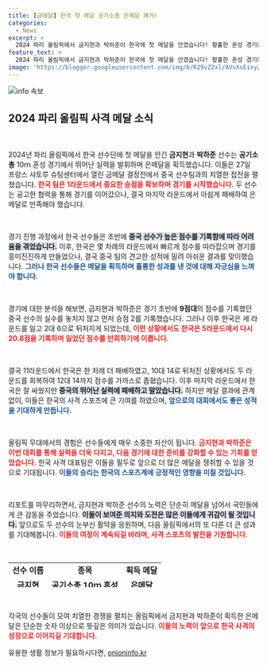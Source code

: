```yaml
---
title: [금메달] 한국 첫 메달 공기소총 은메달 쾌거!
categories:
  - News
excerpt: >
  2024 파리 올림픽에서 금지현과 박하준이 한국에 첫 메달을 안겼습니다! 황홀한 혼성 경기에서 은메달을 차지한 두 선수의 뜨거운 경쟁과 극적인 순간을 함께 살펴보세요!
feature_text: >
  2024 파리 올림픽에서 금지현과 박하준이 한국에 첫 메달을 안겼습니다! 황홀한 혼성 경기에서 은메달을 차지한 두 선수의 뜨거운 경쟁과 극적인 순간을 함께 살펴보세요!
image: 'https://blogger.googleusercontent.com/img/b/R29vZ2xl/AVvXsEixyZcFfHzMRdzZMjFBmAUKJYCLCGyLL1o632UiGVXcaFdKo_bkvkuCioo0uUKlGfBVcT3P84aROyZIXSBEx3Aw5nCQ3pTgDom1WDC4m8eifvWiAmWEEVb4x6G_l8C0QH225ldMjyaFvpxGEBGNO37VmDTDMHGhJPq73UglMfDca1-0aw/s1600/blogspot.png'
---
```


<p><img src="https://blogger.googleusercontent.com/img/b/R29vZ2xl/AVvXsEixyZcFfHzMRdzZMjFBmAUKJYCLCGyLL1o632UiGVXcaFdKo_bkvkuCioo0uUKlGfBVcT3P84aROyZIXSBEx3Aw5nCQ3pTgDom1WDC4m8eifvWiAmWEEVb4x6G_l8C0QH225ldMjyaFvpxGEBGNO37VmDTDMHGhJPq73UglMfDca1-0aw/s1600/blogspot.png" alt="info 속보" /></p>

<h2 data-ke-size="size26">2024 파리 올림픽 사격 메달 소식</h2>

<p data-ke-size="size16">&nbsp;</p>

<p>2024년 파리 올림픽에서 한국 선수단에 첫 메달을 안긴 <b>금지현</b>과 <b>박하준</b> 선수는 <b>공기소총</b> 10ｍ 혼성 경기에서 뛰어난 실력을 발휘하며 은메달을 획득했습니다. 이들은 27일 프랑스 샤토루 슈팅센터에서 열린 금메달 결정전에서 중국 선수팀과의 치열한 접전을 펼쳤습니다. <b><span style="color: #ee2323;">한국 팀은 1라운드에서 중요한 승점을 확보하며 경기를 시작했습니다.</span></b> 두 선수는 공고한 협력을 통해 경기를 이어갔으나, 결국 마지막 라운드에서 아쉽게 패배하여 은메달로 만족해야 했습니다.</p>

<p data-ke-size="size16">&nbsp;</p>

<p>경기 진행 과정에서 한국 선수들은 초반에 <b><span style="background-color: #21538527;">중국 선수가 높은 점수를 기록함에 따라 어려움을 겪었습니다.</span></b> 이후, 한국은 몇 차례의 라운드에서 빠르게 점수를 따라잡으며 경기를 흥미진진하게 만들었으나, 결국 중국 팀의 견고한 성적에 밀려 아쉬운 결과를 맞이했습니다. <b><span style="color: #1a5490;">그러나 한국 선수들은 메달을 획득하며 훌륭한 성과를 낸 것에 대해 자긍심을 느껴야 합니다.</span></b> </p>

<p data-ke-size="size16">&nbsp;</p>

<p>경기에 대한 분석을 해보면, 금지현과 박하준은 경기 초반에 <b>9점대</b>의 점수를 기록했던 중국 선수의 실수를 놓치지 않고 먼저 승점 2를 기록했습니다. 그러나 이후 한국은 세 라운드를 잃고 2대 6으로 뒤처지게 되었는데, <b><span style="color: #ee2323;">이런 상황에서도 한국은 5라운드에서 다시 20.8점을 기록하며 잃었던 점수를 만회하기에 이릅니다.</span></b> </p>

<p data-ke-size="size16">&nbsp;</p>

<p>결국 11라운드에서 한국은 한 차례 더 패배하였고, 10대 14로 뒤처진 상황에서도 두 라운드를 회복하여 12대 14까지 점수를 가까스로 좁혔습니다. 이후 마지막 라운드에서 한국은 잘 싸웠지만 <b><span style="background-color: #21538527;">중국의 뛰어난 실력에 패배하고 말았습니다.</span></b> 하지만 메달 결과에 관계없이, 이들은 한국의 사격 스포츠에 큰 기여를 하였으며, <b><span style="color: #1a5490;">앞으로의 대회에서도 좋은 성적을 기대하게 만듭니다.</span></b></p>

<p data-ke-size="size16">&nbsp;</p>

<p>올림픽 무대에서의 경험은 선수들에게 매우 소중한 자산이 됩니다. <b><span style="color: #ee2323;">금지현과 박하준은 이번 대회를 통해 실력을 더욱 다지고, 다음 경기에 대한 준비를 강화할 수 있는 기회를 얻었습니다.</span></b> 한국 사격 대표팀은 이들을 필두로 앞으로 더 많은 메달을 쟁취할 수 있을 것으로 기대됩니다. <b><span style="color: #1a5490;">이들의 승리는 한국의 스포츠계에 긍정적인 영향을 미칠 것입니다.</span></b></p>

<p data-ke-size="size16">&nbsp;</p>

<p>리포트를 마무리하면서, 금지현과 박하준 선수의 노력은 단순히 메달을 넘어서 국민들에게 큰 감동을 주었습니다. <b><span style="background-color: #21538527;">이들이 보여준 의지와 도전은 많은 이들에게 귀감이 될 것입니다.</span></b> 앞으로도 두 선수의 눈부신 활약을 응원하며, 다음 올림픽에서의 또 다른 더 큰 성과를 기대해봅니다. <b><span style="color: #ee2323;">이들의 여정이 계속되길 바라며, 사격 스포츠의 발전을 기원합니다.</span></b> </p>

<p data-ke-size="size16">&nbsp;</p>

<table style="width: 100%; height: 50px;">
<tr>
<td style="text-align: center; height: 17px;"><b>선수 이름</b></td>
<td style="text-align: center; height: 17px;"><b>종목</b></td>
<td style="text-align: center; height: 17px;"><b>획득 메달</b></td>
</tr>
<tr>
<td style="text-align: center; height: 17px;"><b>금지현</b></td>
<td style="text-align: center; height: 17px;"><b>공기소총 10ｍ 혼성</b></td>
<td style="text-align: center; height: 17px;"><b>은메달</b></td>
</tr>
<tr>
<td style="text-align: center; height: 17px;"><b>박하준</b></td>
<td style="text-align: center; height: 17px;"><b>공기소총 10ｍ 혼성</b></td>
<td style="text-align: center; height: 17px;"><b>은메달</b></td>
</tr>
</table>

<p data-ke-size="size16">&nbsp;</p>

<p>각국의 선수들이 모여 치열한 경쟁을 펼치는 올림픽에서 금지현과 박하준이 획득한 은메달은 단순한 숫자 이상으로 뜻깊은 의미가 있습니다. <b><span style="color: #ee2323;">이들의 노력이 앞으로 한국 사격의 성장으로 이어지길 기대합니다.</span></b></p>
유용한 생활 정보가 필요하시다면, <a href="https://onioninfo.kr" rel="dofollow">onioninfo.kr</a>


